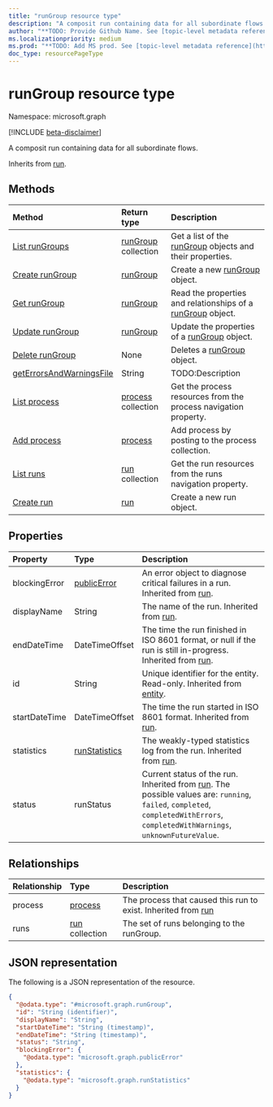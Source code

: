 ```yaml
---
title: "runGroup resource type"
description: "A composit run containing data for all subordinate flows."
author: "**TODO: Provide Github Name. See [topic-level metadata reference](https://msgo.azurewebsites.net/add/document/guidelines/metadata.html#topic-level-metadata)**"
ms.localizationpriority: medium
ms.prod: "**TODO: Add MS prod. See [topic-level metadata reference](https://msgo.azurewebsites.net/add/document/guidelines/metadata.html#topic-level-metadata)**"
doc_type: resourcePageType
---
```


# runGroup resource type

Namespace: microsoft.graph

[!INCLUDE [beta-disclaimer](../../includes/beta-disclaimer.md)]

A composit run containing data for all subordinate flows.


Inherits from [run](../resources/run.md).

## Methods
|Method|Return type|Description|
|:---|:---|:---|
|[List runGroups](../api/rungroup-list.md)|[runGroup](../resources/rungroup.md) collection|Get a list of the [runGroup](../resources/rungroup.md) objects and their properties.|
|[Create runGroup](../api/industrydatahub-post-rungroups.md)|[runGroup](../resources/rungroup.md)|Create a new [runGroup](../resources/rungroup.md) object.|
|[Get runGroup](../api/rungroup-get.md)|[runGroup](../resources/rungroup.md)|Read the properties and relationships of a [runGroup](../resources/rungroup.md) object.|
|[Update runGroup](../api/rungroup-update.md)|[runGroup](../resources/rungroup.md)|Update the properties of a [runGroup](../resources/rungroup.md) object.|
|[Delete runGroup](../api/rungroup-delete.md)|None|Deletes a [runGroup](../resources/rungroup.md) object.|
|[getErrorsAndWarningsFile](../api/rungroup-geterrorsandwarningsfile.md)|String|TODO:Description|
|[List process](../api/rungroup-list-process.md)|[process](../resources/process.md) collection|Get the process resources from the process navigation property.|
|[Add process](../api/rungroup-post-process.md)|[process](../resources/process.md)|Add process by posting to the process collection.|
|[List runs](../api/rungroup-list-runs.md)|[run](../resources/run.md) collection|Get the run resources from the runs navigation property.|
|[Create run](../api/rungroup-post-runs.md)|[run](../resources/run.md)|Create a new run object.|

## Properties
|Property|Type|Description|
|:---|:---|:---|
|blockingError|[publicError](../resources/publicerror.md)|An error object to diagnose critical failures in a run. Inherited from [run](../resources/run.md).|
|displayName|String|The name of the run. Inherited from [run](../resources/run.md).|
|endDateTime|DateTimeOffset|The time the run finished in ISO 8601 format, or null if the run is still in-progress. Inherited from [run](../resources/run.md).|
|id|String|Unique identifier for the entity. Read-only. Inherited from [entity](../resources/entity.md).|
|startDateTime|DateTimeOffset|The time the run started in ISO 8601 format. Inherited from [run](../resources/run.md).|
|statistics|[runStatistics](../resources/runstatistics.md)|The weakly-typed statistics log from the run. Inherited from [run](../resources/run.md).|
|status|runStatus|Current status of the run. Inherited from [run](../resources/run.md). The possible values are: `running`, `failed`, `completed`, `completedWithErrors`, `completedWithWarnings`, `unknownFutureValue`.|

## Relationships
|Relationship|Type|Description|
|:---|:---|:---|
|process|[process](../resources/process.md)|The process that caused this run to exist. Inherited from [run](../resources/run.md)|
|runs|[run](../resources/run.md) collection|The set of runs belonging to the runGroup.|

## JSON representation
The following is a JSON representation of the resource.
<!-- {
  "blockType": "resource",
  "keyProperty": "id",
  "@odata.type": "microsoft.graph.runGroup",
  "baseType": "microsoft.industryData.run",
  "openType": false
}
-->
``` json
{
  "@odata.type": "#microsoft.graph.runGroup",
  "id": "String (identifier)",
  "displayName": "String",
  "startDateTime": "String (timestamp)",
  "endDateTime": "String (timestamp)",
  "status": "String",
  "blockingError": {
    "@odata.type": "microsoft.graph.publicError"
  },
  "statistics": {
    "@odata.type": "microsoft.graph.runStatistics"
  }
}
```

